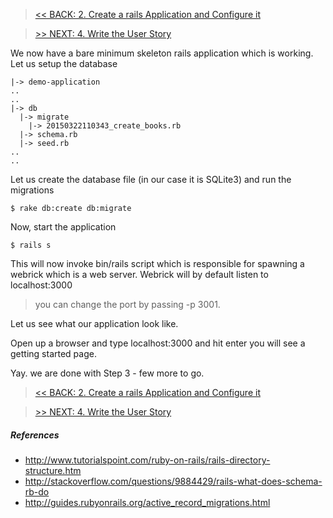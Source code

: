 > [<< BACK: 2. Create a rails Application and Configure it](step-2-configure-application.md)

> [>> NEXT: 4. Write the User Story](step-4-write-user-story.md)

We now have a bare minimum skeleton rails application which is working. Let us setup the database

```
|-> demo-application
..
..
|-> db
  |-> migrate
    |-> 20150322110343_create_books.rb
  |-> schema.rb
  |-> seed.rb
..
..

```

Let us create the database file (in our case it is SQLite3) and run the migrations

`$ rake db:create db:migrate`

Now, start the application

`$ rails s`

This will now invoke bin/rails script which is responsible for spawning a webrick which is a web server.
Webrick will by default listen to localhost:3000

> you can change the port by passing -p 3001.

Let us see what our application look like.

Open up a browser and type localhost:3000 and hit enter
you will see a getting started page.

Yay. we are done with Step 3 - few more to go.

> [<< BACK: 2. Create a rails Application and Configure it](step-2-configure-application.md)

> [>> NEXT: 4. Write the User Story](step-4-write-user-story.md)


##### References

* http://www.tutorialspoint.com/ruby-on-rails/rails-directory-structure.htm
* http://stackoverflow.com/questions/9884429/rails-what-does-schema-rb-do
* http://guides.rubyonrails.org/active_record_migrations.html







